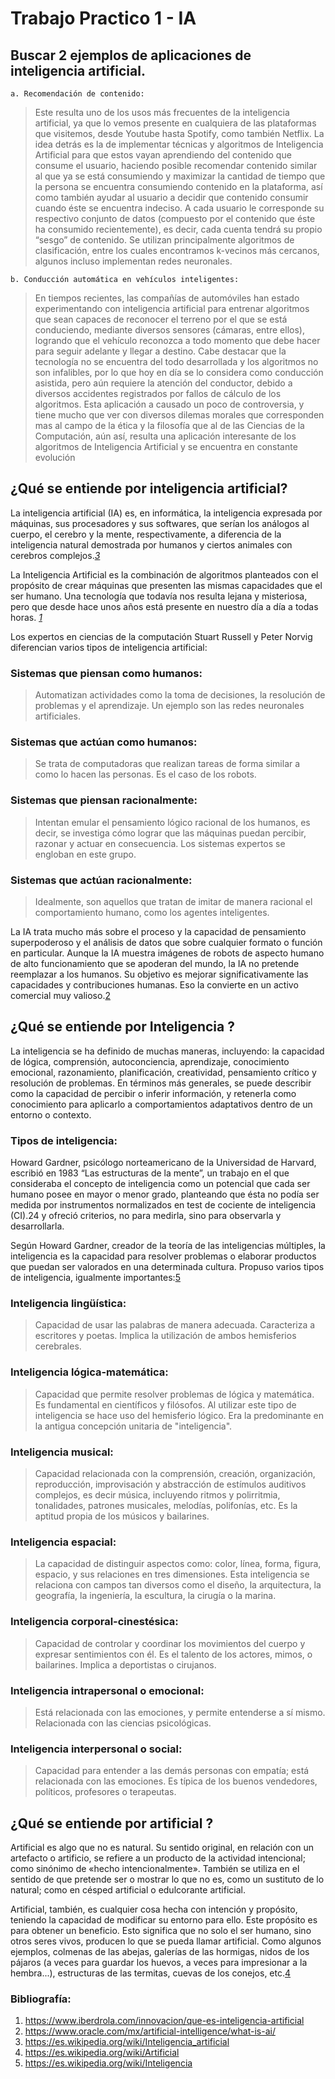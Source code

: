 # Trabajo Practico 1 - IA

## Buscar 2 ejemplos de aplicaciones de inteligencia artificial.

    a. Recomendación de contenido:
	
>	Este resulta uno de los usos más frecuentes de la inteligencia artificial, ya que lo vemos presente en cualquiera de las plataformas que visitemos, desde Youtube hasta Spotify, como también Netflix. La idea detrás es la de implementar técnicas y algoritmos de Inteligencia Artificial para que estos vayan aprendiendo del contenido que consume el usuario, haciendo posible recomendar contenido similar al que ya se está consumiendo y maximizar la cantidad de tiempo que la persona se encuentra consumiendo contenido en la plataforma, así como también ayudar al usuario a decidir que contenido consumir cuando éste se encuentra indeciso. A cada usuario le corresponde su respectivo conjunto de datos (compuesto por el contenido que éste ha consumido recientemente), es decir, cada cuenta tendrá su propio “sesgo” de contenido.
    Se utilizan principalmente algoritmos de clasificación, entre los cuales encontramos k-vecinos más cercanos, algunos incluso implementan redes neuronales.

    b. Conducción automática en vehículos inteligentes:
	
>	En tiempos recientes, las compañías de automóviles han estado experimentando con inteligencia artificial para entrenar algoritmos que sean capaces de reconocer el terreno por el que se está conduciendo, mediante diversos sensores (cámaras, entre ellos), logrando que el vehículo reconozca a todo momento que debe hacer para seguir adelante y llegar a destino. Cabe destacar que la tecnología no se encuentra del todo desarrollada y los algoritmos no son infalibles, por lo que hoy en día se lo considera como conducción asistida, pero aún requiere la atención del conductor, debido a diversos accidentes registrados por fallos de cálculo de los algoritmos. Esta aplicación a causado un poco de controversia, y tiene mucho que ver con diversos dilemas morales que corresponden mas al campo de la ética y la filosofía que al de las Ciencias de la Computación, aún así, resulta una aplicación interesante de los algoritmos de Inteligencia Artificial y se encuentra en constante evolución
	


## ¿Qué se entiende por inteligencia artificial?
La inteligencia artificial (IA) es, en informática, la inteligencia expresada por máquinas, sus procesadores y sus softwares, que serían los análogos al cuerpo, el cerebro y la mente, respectivamente, a diferencia de la inteligencia natural demostrada por humanos y ciertos animales con cerebros complejos.*[3]*

La Inteligencia Artificial es la combinación de algoritmos planteados con el propósito de crear máquinas que presenten las mismas capacidades que el ser humano. Una tecnología que todavía nos resulta lejana y misteriosa, pero que desde hace unos años está presente en nuestro día a día a todas horas. *[1]*

Los expertos en ciencias de la computación Stuart Russell y Peter Norvig diferencian varios tipos de inteligencia artificial:

### Sistemas que piensan como humanos:
>    Automatizan actividades como la toma de decisiones, la resolución de problemas y el aprendizaje. Un ejemplo son las redes neuronales artificiales.
### Sistemas que actúan como humanos:
>    Se trata de computadoras que realizan tareas de forma similar a como lo hacen las personas. Es el caso de los robots.
### Sistemas que piensan racionalmente:
>    Intentan emular el pensamiento lógico racional de los humanos, es decir, se investiga cómo lograr que las máquinas puedan percibir, razonar y actuar en consecuencia. Los sistemas expertos se engloban en este grupo.
### Sistemas que actúan racionalmente:
>    Idealmente, son aquellos que tratan de imitar de manera racional el comportamiento humano, como los agentes inteligentes.

La IA trata mucho más sobre el proceso y la capacidad de pensamiento superpoderoso y el análisis de datos que sobre cualquier formato o función en particular. Aunque la IA muestra imágenes de robots de aspecto humano de alto funcionamiento que se apoderan del mundo, la IA no pretende reemplazar a los humanos. Su objetivo es mejorar significativamente las capacidades y contribuciones humanas. Eso la convierte en un activo comercial muy valioso.[2]

## ¿Qué se entiende por Inteligencia ?

La inteligencia se ha definido de muchas maneras, incluyendo: la capacidad de lógica, comprensión, autoconciencia, aprendizaje, conocimiento emocional, razonamiento, planificación, creatividad, pensamiento crítico y resolución de problemas. En términos más generales, se puede describir como la capacidad de percibir o inferir información, y retenerla como conocimiento para aplicarlo a comportamientos adaptativos dentro de un entorno o contexto.

### Tipos de inteligencia:

Howard Gardner, psicólogo norteamericano de la Universidad de Harvard, escribió en 1983 “Las estructuras de la mente”, un trabajo en el que consideraba el concepto de inteligencia como un potencial que cada ser humano posee en mayor o menor grado, planteando que ésta no podía ser medida por instrumentos normalizados en test de cociente de inteligencia (CI).24​ y ofreció criterios, no para medirla, sino para observarla y desarrollarla.

Según Howard Gardner, creador de la teoría de las inteligencias múltiples, la inteligencia es la capacidad para resolver problemas o elaborar productos que puedan ser valorados en una determinada cultura. Propuso varios tipos de inteligencia, igualmente importantes:[5]

### Inteligencia lingüística: 
> Capacidad de usar las palabras de manera adecuada. Caracteriza a escritores y poetas. Implica la utilización de ambos hemisferios cerebrales.

### Inteligencia lógica-matemática: 
> Capacidad que permite resolver problemas de lógica y matemática. Es fundamental en científicos y filósofos. Al utilizar este tipo de inteligencia se hace uso del hemisferio lógico. Era la predominante en la antigua concepción unitaria de "inteligencia".

### Inteligencia musical: 
> Capacidad relacionada con la comprensión, creación, organización, reproducción, improvisación y abstracción de estímulos auditivos complejos, es decir música, incluyendo ritmos y polirritmia, tonalidades, patrones musicales, melodías, polifonías, etc. Es la aptitud propia de los músicos y bailarines.

### Inteligencia espacial: 
> La capacidad de distinguir aspectos como: color, línea, forma, figura, espacio, y sus relaciones en tres dimensiones. Esta inteligencia se relaciona con campos tan diversos como el diseño, la arquitectura, la geografía, la ingeniería, la escultura, la cirugía o la marina.

### Inteligencia corporal-cinestésica: 
> Capacidad de controlar y coordinar los movimientos del cuerpo y expresar sentimientos con él. Es el talento de los actores, mimos, o bailarines. Implica a deportistas o cirujanos.

### Inteligencia intrapersonal o emocional: 
> Está relacionada con las emociones, y permite entenderse a sí mismo. Relacionada con las ciencias psicológicas.

### Inteligencia interpersonal o social: 
> Capacidad para entender a las demás personas con empatía; está relacionada con las emociones. Es típica de los buenos vendedores, políticos, profesores o terapeutas.

 
## ¿Qué se entiende por artificial ?

Artificial es algo que no es natural. Su sentido original, en relación con un artefacto o artificio, se refiere a un producto de la actividad intencional; como sinónimo de «hecho intencionalmente». También se utiliza en el sentido de que pretende ser o mostrar lo que no es, como un sustituto de lo natural; como en césped artificial o edulcorante artificial.

Artificial, también, es cualquier cosa hecha con intención y propósito, teniendo la capacidad de modificar su entorno para ello. Este propósito es para obtener un beneficio. Esto significa que no solo el ser humano, sino otros seres vivos, producen lo que se pueda llamar artificial. Como algunos ejemplos, colmenas de las abejas, galerías de las hormigas, nidos de los pájaros (a veces para guardar los huevos, a veces para impresionar a la hembra...), estructuras de las termitas, cuevas de los conejos, etc.[4]



### Bibliografía:

1. https://www.iberdrola.com/innovacion/que-es-inteligencia-artificial
2. https://www.oracle.com/mx/artificial-intelligence/what-is-ai/
3. https://es.wikipedia.org/wiki/Inteligencia_artificial 
4. https://es.wikipedia.org/wiki/Artificial
5. https://es.wikipedia.org/wiki/Inteligencia

[1]: https://www.iberdrola.com/innovacion/que-es-inteligencia-artificial
[2]: https://www.oracle.com/mx/artificial-intelligence/what-is-ai/

[3]: https://es.wikipedia.org/wiki/Inteligencia_artificial 
[4]: https://es.wikipedia.org/wiki/Artificial
[5]: https://es.wikipedia.org/wiki/Inteligencia
